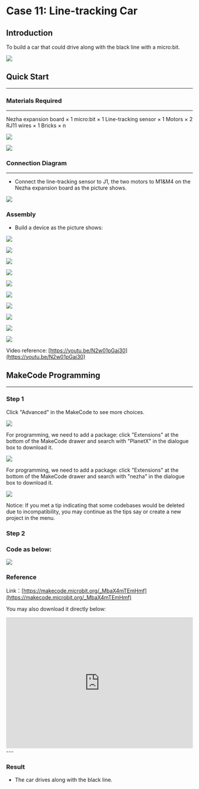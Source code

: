 # Case 11: Line-tracking Car

## Introduction
To build a car that could drive along with the black line with a micro:bit. 

![](./images/case_11_01.png)

## Quick Start

---

### Materials Required

---
Nezha expansion board × 1
micro:bit × 1
Line-tracking sensor × 1
Motors × 2
RJ11 wires × 1
Bricks × n

![](./images/case_10_02.png)

![](./images/case_11_03.png)

### Connection Diagram 
---
- Connect the line-tracking sensor to J1, the two motors to M1&M4 on the Nezha expansion board as the picture shows.


![](./images/case_11_04.png)

### Assembly

- Build a device as the picture shows:



![](./images/case_11_05.png)

![](./images/case_11_06.png)

![](./images/case_11_07.png)

![](./images/case_11_08.png)

![](./images/case_11_09.png)

![](./images/case_11_10.png)

![](./images/case_11_11.png)

![](./images/case_11_12.png)

![](./images/case_11_13.png)

![](./images/case_11_14.png)

Video reference: [https://youtu.be/N2w01pGaj30](https://youtu.be/N2w01pGaj30)

## MakeCode Programming

---


### Step 1

Click "Advanced" in the MakeCode to see more choices.

![](./images/case_01_10.png)

For programming, we need to add a package: click "Extensions" at the bottom of the MakeCode drawer and search with "PlanetX" in the dialogue box to download it. 

![](./images/case_01_11.png)

For programming, we need to add a package: click "Extensions" at the bottom of the MakeCode drawer and search with "nezha" in the dialogue box to download it. 

![](./images/case_03_09.png)

Notice: If you met a tip indicating that some codebases would be deleted due to incompatibility, you may continue as the tips say or create a new project in the menu. 

### Step 2

### Code as below:

![](./images/case_11_15.png)



### Reference
Link：[https://makecode.microbit.org/_MbaX4mTEmHmf](https://makecode.microbit.org/_MbaX4mTEmHmf)

You may also download it directly below:

<div style="position:relative;height:0;padding-bottom:70%;overflow:hidden;"><iframe style="position:absolute;top:0;left:0;width:100%;height:100%;" src="https://makecode.microbit.org/#pub:_MbaX4mTEmHmf" frameborder="0" sandbox="allow-popups allow-forms allow-scripts allow-same-origin"></iframe></div>  
---

### Result
- The car drives along with the black line. 

